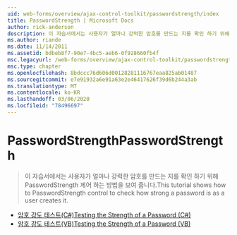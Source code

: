 ```yaml
---
uid: web-forms/overview/ajax-control-toolkit/passwordstrength/index
title: PasswordStrength | Microsoft Docs
author: rick-anderson
description: 이 자습서에서는 사용자가 얼마나 강력한 암호를 만드는 지를 확인 하기 위해 PasswordStrength 제어 하는 방법을 보여 줍니다.
ms.author: riande
ms.date: 11/14/2011
ms.assetid: bdbeb8f7-90e7-4bc5-aeb6-0f928660fb4f
msc.legacyurl: /web-forms/overview/ajax-control-toolkit/passwordstrength
msc.type: chapter
ms.openlocfilehash: 8bdccc76d606d00128281116767eaa825ab01487
ms.sourcegitcommit: e7e91932a6e91a63e2e46417626f39d6b244a3ab
ms.translationtype: MT
ms.contentlocale: ko-KR
ms.lasthandoff: 03/06/2020
ms.locfileid: "78496697"
---
```

# <a name="passwordstrength"></a><span data-ttu-id="60d1c-103">PasswordStrength</span><span class="sxs-lookup"><span data-stu-id="60d1c-103">PasswordStrength</span></span>

> <span data-ttu-id="60d1c-104">이 자습서에서는 사용자가 얼마나 강력한 암호를 만드는 지를 확인 하기 위해 PasswordStrength 제어 하는 방법을 보여 줍니다.</span><span class="sxs-lookup"><span data-stu-id="60d1c-104">This tutorial shows how to PasswordStrength control to check how strong a password is as a user creates it.</span></span>

- [<span data-ttu-id="60d1c-105">암호 강도 테스트(C#)</span><span class="sxs-lookup"><span data-stu-id="60d1c-105">Testing the Strength of a Password (C#)</span></span>](testing-the-strength-of-a-password-cs.md)
- [<span data-ttu-id="60d1c-106">암호 강도 테스트(VB)</span><span class="sxs-lookup"><span data-stu-id="60d1c-106">Testing the Strength of a Password (VB)</span></span>](testing-the-strength-of-a-password-vb.md)
